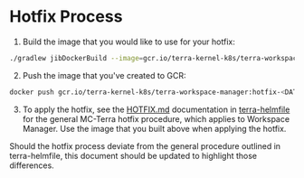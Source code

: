 # Hotfix Process

1) Build the image that you would like to use for your hotfix:

```sh
./gradlew jibDockerBuild --image=gcr.io/terra-kernel-k8s/terra-workspace-manager:hotfix-<DATE>
```

2) Push the image that you've created to GCR:

```sh
docker push gcr.io/terra-kernel-k8s/terra-workspace-manager:hotfix-<DATE>
```

3) To apply the hotfix, see the [HOTFIX.md](https://github.com/broadinstitute/terra-helmfile/blob/master/docs/HOTFIX.md) documentation in [terra-helmfile](https://github.com/broadinstitute/terra-helmfile) for the general MC-Terra hotfix procedure, which applies to Workspace Manager. Use the image that you built above when applying the hotfix.

Should the hotfix process deviate from the general procedure outlined in terra-helmfile, this document should be updated to highlight those differences.
